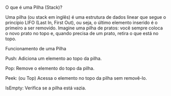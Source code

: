 O que é uma Pilha (Stack)?

Uma pilha (ou stack em inglês) é uma estrutura de dados linear que segue o princípio LIFO (Last In, First Out), ou seja, o último elemento inserido é o primeiro a ser removido. Imagine uma pilha de pratos: você sempre coloca o novo prato no topo e, quando precisa de um prato, retira o que está no topo.

Funcionamento de uma Pilha

Push: Adiciona um elemento ao topo da pilha.

Pop: Remove o elemento do topo da pilha.

Peek: (ou Top) Acessa o elemento no topo da pilha sem removê-lo.

IsEmpty: Verifica se a pilha está vazia.